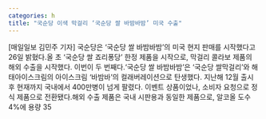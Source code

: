 ```yaml
---
categories: h
title: "국순당 이색 막걸리 ‘국순당 쌀 바밤바밤’ 미국 수출"
---
```

[매일일보 김민주 기자] 국순당은 ‘국순당 쌀 바밤바밤’의 미국 현지 판매를 시작했다고 26일 밝혔다.올 초 ‘국순당 쌀 죠리퐁당’ 한정 제품을 시작으로, 막걸리 콜라보 제품의 해외 수출을 시작했다. 이번이 두 번째다.‘국순당 쌀 바밤바밤’은 ‘국순당 쌀막걸리’와 해태아이스크림의 아이스크림 ‘바밤바’의 컬래버레이션으로 탄생했다. 지난해 12월 출시 후 현재까지 국내에서 400만병이 넘게 팔렸다. 이벤트 상품이었나, 소비자 요청으로 정식 제품으로 전환됐다.해외 수출 제품은 국내 시판용과 동일한 제품으로, 알코올 도수 4%에 용량 35